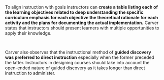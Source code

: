 <p><span style=font-weight: 400;>To align instruction with goals instructors can </span><strong>create a table listing each of the learning objectives related to deep understanding the specific curriculum emphasis for each objective the theoretical rationale for each activity and the plans for documenting the actual implementation.</strong><span style=font-weight: 400;> Carver states that instructors should present learners with multiple opportunities to apply their knowledge.</span></p>  <p> </p>  <p><span style=font-weight: 400;>Carver also observes that the instructional method of </span><strong>guided discovery was preferred to direct instruction</strong><span style=font-weight: 400;> especially when the former preceded the latter. Instructors in designing courses should take into account the open-ended nature of guided discovery as it takes longer than direct instruction to administer</span><span style=font-weight: 400;>.</span></p>